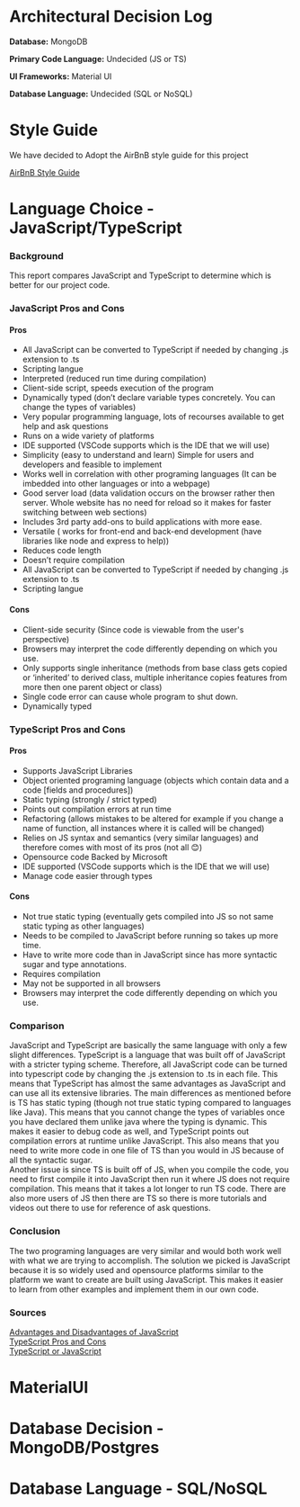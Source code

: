# Architectural Decision Log
**Database:** MongoDB  
  
**Primary Code Language:** Undecided (JS or TS)  
  
**UI Frameworks:** Material UI  
  
**Database Language:** Undecided (SQL or NoSQL)  

# Style Guide 
We have decided to Adopt the AirBnB style guide for this project  
  
[AirBnB Style Guide](https://github.com/airbnb/javascript#:~:text=1%20Table%20of%20Contents.%20%202%20Types.%20Symbols,10%20Translation.%20%2011%20Contributors.%20%20More%20)
  
# Language Choice - JavaScript/TypeScript
### Background 
This report compares JavaScript and TypeScript to determine which is better for our project code. 
### JavaScript Pros and Cons
#### Pros
- All JavaScript can be converted to TypeScript if needed by changing .js extension to .ts
- Scripting langue
- Interpreted (reduced run time during compilation)
- Client-side script, speeds execution of the program
- Dynamically typed (don’t declare variable types concretely. You can change the types of variables)
- Very popular programming language, lots of recourses available to get help and ask questions
- Runs on a wide variety of platforms
- IDE supported (VSCode supports which is the IDE that we will use)
- Simplicity (easy to understand and learn) Simple for users and developers and feasible to implement
- Works well in correlation with other programing languages (It can be imbedded into other languages or into a webpage)
- Good server load (data validation occurs on the browser rather then server. Whole website has no need for reload so it makes for faster switching between web sections)
- Includes 3rd party add-ons to build applications with more ease. 
- Versatile ( works for front-end and back-end development (have libraries like node and express to help))
- Reduces code length
- Doesn’t require compilation
- All JavaScript can be converted to TypeScript if needed by changing .js extension to .ts
- Scripting langue  
  
#### Cons
-	Client-side security (Since code is viewable from the user's perspective)
-	Browsers may interpret the code differently depending on which you use.
-	Only supports single inheritance (methods from base class gets copied or ‘inherited’ to derived class, multiple inheritance copies features from more then one parent object or class)
-	Single code error can cause whole program to shut down.
-	Dynamically typed

### TypeScript Pros and Cons
#### Pros
-	Supports JavaScript Libraries
-	Object oriented programing language (objects which contain data and a code [fields and procedures])
-	Static typing (strongly / strict typed)
-	Points out compilation errors at run time
-	Refactoring (allows mistakes to be altered for example if you change a name of function, all instances where it is called will be changed)
-	Relies on JS syntax and semantics (very similar languages) and therefore comes with most of its pros (not all 😊)
-	Opensource code Backed by Microsoft
-	IDE supported (VSCode supports which is the IDE that we will use)
-	Manage code easier through types
#### Cons
-	Not true static typing (eventually gets compiled into JS so not same static typing as other languages)
-	Needs to be compiled to JavaScript before running so takes up more time.
-	Have to write more code than in JavaScript since has more syntactic sugar and type annotations.
-	Requires compilation
-	May not be supported in all browsers
-	Browsers may interpret the code differently depending on which you use.

### Comparison
JavaScript and TypeScript are basically the same language with only a few slight differences. TypeScript is a language that was built off of JavaScript with a stricter typing scheme. Therefore, all JavaScript code can be turned into typescript code by changing the .js extension to .ts in each file. This means that TypeScript has almost the same advantages as JavaScript and can use all its extensive libraries. The main differences as mentioned before is TS has static typing (though not true static typing compared to languages like Java). This means that you cannot change the types of variables once you have declared them unlike java where the typing is dynamic. This makes it easier to debug code as well, and TypeScript points out compilation errors at runtime unlike JavaScript. This also means that you need to write more code in one file of TS than you would in JS because of all the syntactic sugar.   
Another issue is since TS is built off of JS, when you compile the code, you need to first compile it into JavaScript then run it where JS does not require compilation. This means that it takes a lot longer to run TS code. There are also more users of JS then there are TS so there is more tutorials and videos out there to use for reference of ask questions. 
### Conclusion
The two programing languages are very similar and would both work well with what we are trying to accomplish. The solution we picked is JavaScript because it is so widely used and opensource platforms similar to the platform we want to create are built using JavaScript. This makes it easier to learn from other examples and implement them in our own code.
### Sources
[Advantages and Disadvantages of JavaScript](https://data-flair.training/blogs/advantages-disadvantages-javascript/)  
[TypeScript Pros and Cons](https://www.altexsoft.com/blog/typescript-pros-and-cons/)  
[TypeScript or JavaScript](https://www.stxnext.com/blog/typescript-pros-cons-javascript/)

# MaterialUI  

# Database Decision - MongoDB/Postgres

# Database Language - SQL/NoSQL
